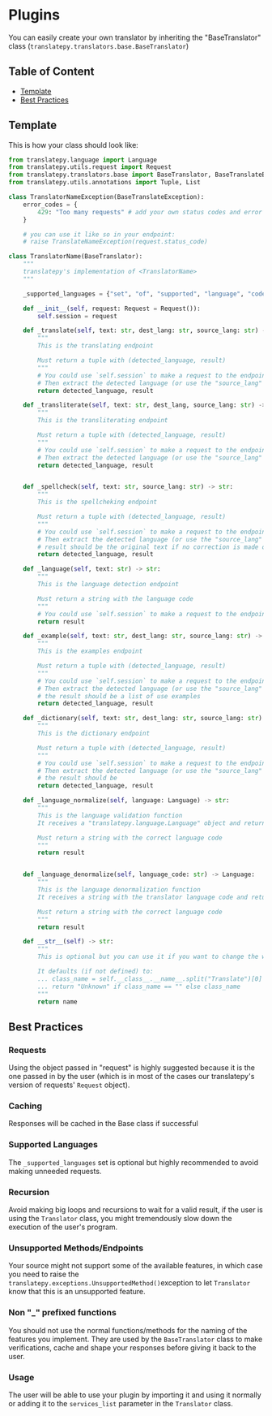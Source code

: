 # Plugins

You can easily create your own translator by inheriting the "BaseTranslator" class (`translatepy.translators.base.BaseTranslator`)

## Table of Content

- [Template](#template)
- [Best Practices](#best-practices)

## Template

This is how your class should look like:

```python
from translatepy.language import Language
from translatepy.utils.request import Request
from translatepy.translators.base import BaseTranslator, BaseTranslateException
from translatepy.utils.annotations import Tuple, List

class TranslatorNameException(BaseTranslateException):
    error_codes = {
        429: "Too many requests" # add your own status codes and error
    }

    # you can use it like so in your endpoint:
    # raise TranslateNameException(request.status_code)

class TranslatorName(BaseTranslator):
    """
    translatepy's implementation of <TranslatorName>
    """

    _supported_languages = {"set", "of", "supported", "language", "code"}

    def __init__(self, request: Request = Request()):
        self.session = request

    def _translate(self, text: str, dest_lang: str, source_lang: str) -> str:
        """
        This is the translating endpoint

        Must return a tuple with (detected_language, result)
        """
        # You could use `self.session` to make a request to the endpoint, with all of the parameters
        # Then extract the detected language (or use the "source_lang" parameter but what if the user pass in "auto")
        return detected_language, result

    def _transliterate(self, text: str, dest_lang, source_lang: str) -> str:
        """
        This is the transliterating endpoint

        Must return a tuple with (detected_language, result)
        """
        # You could use `self.session` to make a request to the endpoint, with all of the parameters
        # Then extract the detected language (or use the "source_lang" parameter but what if the user pass in "auto")
        return detected_language, result


    def _spellcheck(self, text: str, source_lang: str) -> str:
        """
        This is the spellcheking endpoint

        Must return a tuple with (detected_language, result)
        """
        # You could use `self.session` to make a request to the endpoint, with all of the parameters
        # Then extract the detected language (or use the "source_lang" parameter but what if the user pass in "auto")
        # result should be the original text if no correction is made or the corrected text if found
        return detected_language, result

    def _language(self, text: str) -> str:
        """
        This is the language detection endpoint

        Must return a string with the language code
        """
        # You could use `self.session` to make a request to the endpoint, with all of the parameters
        return result

    def _example(self, text: str, dest_lang: str, source_lang: str) -> Tuple[str, List]:
        """
        This is the examples endpoint

        Must return a tuple with (detected_language, result)
        """
        # You could use `self.session` to make a request to the endpoint, with all of the parameters
        # Then extract the detected language (or use the "source_lang" parameter but what if the user pass in "auto")
        # the result should be a list of use examples
        return detected_language, result

    def _dictionary(self, text: str, dest_lang: str, source_lang: str) -> Tuple[str, List]:
        """
        This is the dictionary endpoint

        Must return a tuple with (detected_language, result)
        """
        # You could use `self.session` to make a request to the endpoint, with all of the parameters
        # Then extract the detected language (or use the "source_lang" parameter but what if the user pass in "auto")
        # the result should be
        return detected_language, result

    def _language_normalize(self, language: Language) -> str:
        """
        This is the language validation function
        It receives a "translatepy.language.Language" object and returns the correct language code

        Must return a string with the correct language code
        """
        return result


    def _language_denormalize(self, language_code: str) -> Language:
        """
        This is the language denormalization function
        It receives a string with the translator language code and returns a "translatepy.language.Language" object

        Must return a string with the correct language code
        """
        return result

    def __str__(self) -> str:
        """
        This is optional but you can use it if you want to change the way the class is represented as a string.

        It defaults (if not defined) to:
        ... class_name = self.__class__.__name__.split("Translate")[0]
        ... return "Unknown" if class_name == "" else class_name
        """
        return name

```

## Best Practices

### Requests

Using the object passed in "request" is highly suggested because it is the one passed in by the user (which is in most of the cases our translatepy's version of requests' `Request` object).

### Caching

Responses will be cached in the Base class if successful

### Supported Languages

The `_supported_languages` set is optional but highly recommended to avoid making unneeded requests.

### Recursion

Avoid making big loops and recursions to wait for a valid result, if the user is using the `Translator` class, you might tremendously slow down the execution of the user's program.

### Unsupported Methods/Endpoints

Your source might not support some of the available features, in which case you need to raise the `translatepy.exceptions.UnsupportedMethod()`exception to let `Translator` know that this is an unsupported feature.

### Non "_" prefixed functions

You should not use the normal functions/methods for the naming of the features you implement. They are used by the `BaseTranslator` class to make verifications, cache and shape your responses before giving it back to the user.

### Usage

The user will be able to use your plugin by importing it and using it normally or adding it to the `services_list` parameter in the `Translator` class.
